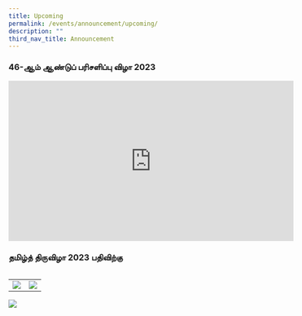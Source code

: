 ```yaml
---
title: Upcoming
permalink: /events/announcement/upcoming/
description: ""
third_nav_title: Announcement
---
```

### 46-ஆம் ஆண்டுப் பரிசளிப்பு விழா 2023
<div class="content">
       <iframe width="560" height="315" src="https://www.youtube.com/embed/enECoKKAJfs?controls=0" title="YouTube video player" frameborder="0" allow="accelerometer; autoplay; clipboard-write; encrypted-media; gyroscope; picture-in-picture; web-share" allowfullscreen=""></iframe>
				</div>

### தமிழ்த் திருவிழா 2023 பதிவிற்கு

<img alt="" src="/images/Tamilfest2023/testing3.jpg">

|   |   |
|---|---|
|  <a target="blank" href="https://form.gov.sg/6493d392e9e46200116b68d1"><img src="/images/Tamilfest2023/primary.png"> </a> | <a target="blank" href="https://form.gov.sg/6493dec5e3562000126d80f6"><img src="/images/Tamilfest2023/secondary.png"> </a>  |

![](/images/Igfb/untitled4.gif)


